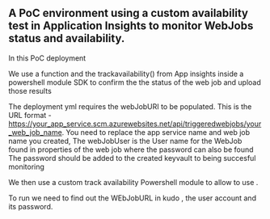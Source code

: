 ## A PoC environment using a custom availability test in Application Insights to monitor WebJobs status and availability.

In this PoC deployment 

We use a function and the trackavailability() from App insights inside a powershell module  SDK to confirm the the status of the web job and upload those results 

The deployment yml  requires the webJobURI to be populated. This is the URL format - https://your_app_service.scm.azurewebsites.net/api/triggeredwebjobs/your_web_job_name. You need to replace the app service name and web job name you created, The webJobUser is the User name for the WebJob found in properties of the web job where the password can also be found
The password should be added to the created keyvault to being succesful monitoring


We then use a custom track availability Powershell module to allow to use . 

To run we need to find out the WEbJobURL in kudo , the user account and its password.



